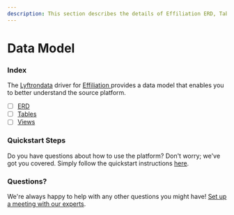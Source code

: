 ```yaml
---
description: This section describes the details of Effiliation ERD, Tables, and Views.
---
```


# Data Model

### Index

The  [Lyftrondata](https://www.lyftrondata.com/) driver for [Effiliation](https://www.lyftrondata.com/integration/effiliation/)[ ](https://www.lyftrondata.com/integration/effiliation/)provides a data model that enables you to better understand the source platform.

* [ ] [ERD](../../../marketing-analytics/effiliation/data-model/erd.md)
* [ ] [Tables](../../../marketing-analytics/effiliation/data-model/tables.md)
* [ ] [Views](../../../marketing-analytics/effiliation/data-model/views.md)

### Quickstart Steps

Do you have questions about how to use the platform? Don't worry; we've got you covered. Simply follow the quickstart instructions [here](../../../../quickstart-steps.md).

### Questions? <a href="#questions" id="questions"></a>

We're always happy to help with any other questions you might have! [Set up a meeting with our experts](https://www.lyftrondata.com/book-a-meeting/).

